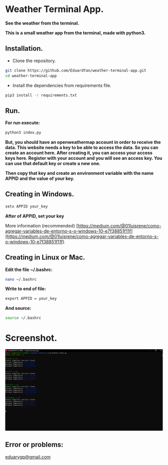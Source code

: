 # Weather Terminal App.

__See the weather from the terminal.__

__This is a small weather app from the terminal, made with python3.__



## Installation.

* Clone the repository.
```bash
git clone https://github.com/EduardYan/weather-terminal-app.git
cd weather-terminal-app

```

* Install the dependencies from requirements file.
```bash
pip3 install -r requirements.txt
```

## Run.

__For run execute:__

```bash
python3 index.py
```

__But, you should have an openweathermap account in order to receive the data. This website needs a key to be able to access the data. So you can create an account here. After creating it, you can access your access keys here. Register with your account and you will see an access key. You can use that default key or create a new one.__

__Then copy that key and create an environment variable with the name APPID and the value of your key.__

## Creating in Windows.

```cmd
setx APPID your_key
```

__After of APPID, set your key__

More information (recommended) [https://medium.com/@01luisrene/como-agregar-variables-de-entorno-s-o-windows-10-e7f38851f11f](https://medium.com/@01luisrene/como-agregar-variables-de-entorno-s-o-windows-10-e7f38851f11f)

## Creating in Linux or Mac.

__Edit the file ~/.bashrc:__

```bash
nano ~/.bashrc
```

__Write to end of file:__

```txt
export APPID = your_key
```

__And source:__

```bash
source ~/.bashrc
```

# Screenshot.
![screenshot](./doc/screenshot.png)

## Error or problems:

<a href="mailto:eduarygp@gmail.com">eduarygp@gmail.com</a>
